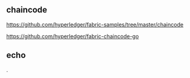 ## chaincode
https://github.com/hyperledger/fabric-samples/tree/master/chaincode

https://github.com/hyperledger/fabric-chaincode-go

## echo
.
